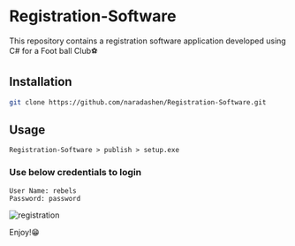 # Registration-Software
This repository contains a registration software application developed using C# for a Foot ball Club⚽

## Installation
```bash
git clone https://github.com/naradashen/Registration-Software.git
```

## Usage
```
Registration-Software > publish > setup.exe
```
### Use below credentials to login
```
User Name: rebels
Password: password
```
![registration](https://github.com/naradashen/Registration-Software/assets/109290698/186a0ffa-59ca-4b90-a020-521aca78741f)


Enjoy!😁
